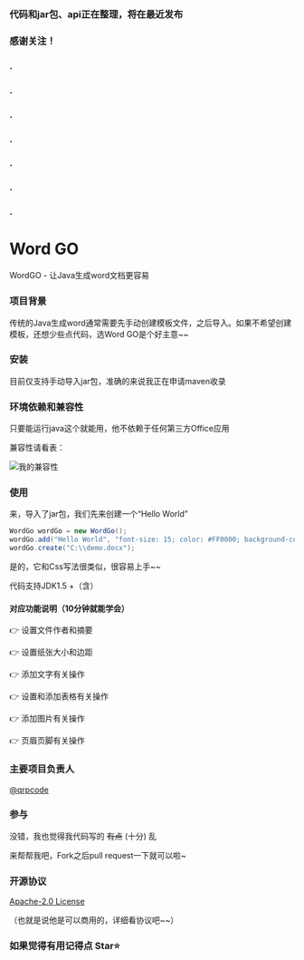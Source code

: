 ### 代码和jar包、api正在整理，将在最近发布

### 感谢关注！

### .

### .

### .

### .

### .

### .

### .

# Word GO

WordGO - 让Java生成word文档更容易

### 项目背景

传统的Java生成word通常需要先手动创建模板文件，之后导入。如果不希望创建模板，还想少些点代码，选Word GO是个好主意~~

### 安装

目前仅支持手动导入jar包，准确的来说我正在申请maven收录

### 环境依赖和兼容性

只要能运行java这个就能用，他不依赖于任何第三方Office应用

兼容性请看表：

![我的兼容性](https://gitee.com/qiruipeng/qiruipeng/raw/master/img/jianrong.png)

### 使用

来，导入了jar包，我们先来创建一个“Hello World”

```java
WordGo wordGo = new WordGo();
wordGo.add("Hello World", "font-size: 15; color: #FF0000; background-color: blue;");
wordGo.create("C:\\demo.docx");
```

是的，它和Css写法很类似，很容易上手~~

代码支持JDK1.5 +（含）

#### 对应功能说明（10分钟就能学会）

👉 设置文件作者和摘要

👉 设置纸张大小和边距

👉 添加文字有关操作

👉 设置和添加表格有关操作

👉 添加图片有关操作

👉 页眉页脚有关操作

### 主要项目负责人

[@qrpcode](https://github.com/qrpcode)

### 参与

没错，我也觉得我代码写的 ~~有点~~ (十分) 乱

来帮帮我吧，Fork之后pull request一下就可以啦~

### 开源协议

[Apache-2.0 License](https://github.com/qrpcode/wordgo/blob/master/LICENSE)

（也就是说他是可以商用的，详细看协议吧~~）



### 如果觉得有用记得点 Star⭐